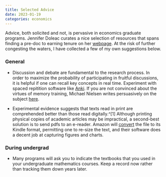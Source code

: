 ```yaml
---
title: Selected Advice
date: 2023-01-19
categories: economics
---
```


Advice, both solicited and not, is pervasive in economics graduate programs. Jennifer Doleac curates a nice selection of resources that spans finding a pre-doc to earning tenure on her [webpage](http://jenniferdoleac.com/resources/). At the risk of further congesting the waters, I have collected a few of my own suggestions below.

### General
- Discussion and debate are fundamental to the research process. In order to maximize the probability of participating in fruitful discussions, it is helpful if one can recall key concepts in real time. Experiment with spaced repitition software like [Anki](https://apps.ankiweb.net/). If you are not convinced about the virtues of memory training, Michael Nielsen writes persuasively on the subject [here](http://augmentingcognition.com/ltm.html).

- Experimental evidence suggests that texts read in print are comprehended better than those read digitally.^[1] Although printing physical copies of academic articles may be impractical, a second-best solution is to send pdfs to an e-reader. Amazon will [convert](https://www.wikihow.com/Convert-PDF-to-Kindle-Format) the file to its Kindle format, permitting one to re-size the text, and their software does a decent job at capturing figures and charts. 

### During undergrad

- Many programs will ask you to indicate the textbooks that you used in your undergraduate mathematics courses. Keep a record now rather than tracking them down years later.

[^1]: Neijens, Peter C., and Hilde AM Voorveld. "Digital replica editions versus printed newspapers: Different reading styles? Different recall?." New media & society 20, no. 2 (2018): 760-776.
